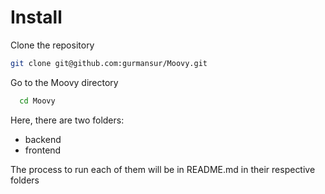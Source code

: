 # Install
Clone the repository

```bash
git clone git@github.com:gurmansur/Moovy.git
```

Go to the Moovy directory

```bash
  cd Moovy
```
Here, there are two folders:

- backend
- frontend

The process to run each of them will be in README.md in their respective folders
